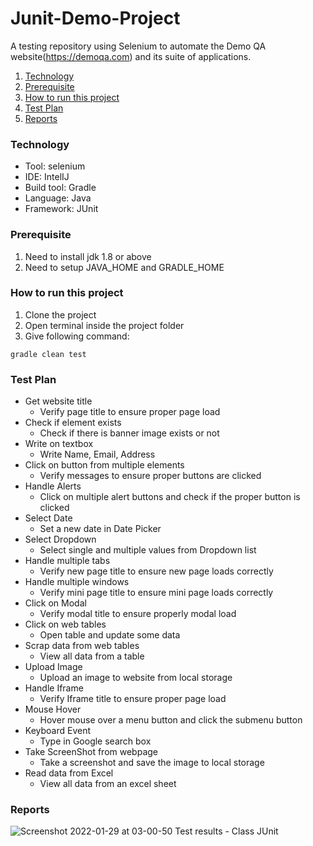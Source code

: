 # Junit-Demo-Project

A testing repository using Selenium to automate the Demo QA website(https://demoqa.com) and its suite of applications.

1. [Technology](#technology)
2. [Prerequisite](#prerequisite)
3. [How to run this project](#How-to-run-this-project)
4. [Test Plan](#test-plan)
5. [Reports](#Reports)


### Technology
- Tool: selenium
- IDE: IntelIJ
- Build tool: Gradle
- Language: Java
- Framework: JUnit


### Prerequisite
1. Need to install jdk 1.8 or above
2. Need to setup JAVA_HOME and GRADLE_HOME


### How to run this project
1. Clone the project
2. Open terminal inside the project folder
3. Give following command:
```
gradle clean test
```


### Test Plan

- Get website title
  - Verify page title to ensure proper page load
- Check if element exists
  - Check if there is banner image exists or not
- Write on textbox
  - Write Name, Email, Address
- Click on button from multiple elements
  - Verify messages to ensure proper buttons are clicked
- Handle Alerts
  - Click on multiple alert buttons and check if the proper button is clicked
- Select Date
  - Set a new date in Date Picker
- Select Dropdown
  - Select single and multiple values from Dropdown list
- Handle multiple tabs
  - Verify new page title to ensure new page loads correctly
- Handle multiple windows
  - Verify mini page title to ensure mini page loads correctly
- Click on Modal
  - Verify modal title to ensure properly modal load
- Click on web tables
  - Open table and update some data
- Scrap data from web tables
  - View all data from a table
- Upload Image
  - Upload an image to website from local storage
- Handle Iframe
  - Verify Iframe title to ensure proper page load
- Mouse Hover
  - Hover mouse over a menu button and click the submenu button
- Keyboard Event
  - Type in Google search box
- Take ScreenShot from webpage
  - Take a screenshot and save the image to local storage
- Read data from Excel
  - View all data from an excel sheet


### Reports
![Screenshot 2022-01-29 at 03-00-50 Test results - Class JUnit](https://user-images.githubusercontent.com/36601919/151621231-c794701c-8fd8-4e68-8011-2074ece0cf9d.png)
